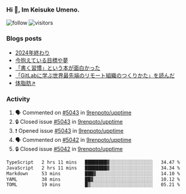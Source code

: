 ### Hi 👋, Im Keisuke Umeno.

<!--
**9renpoto/9renpoto** is a ✨ _special_ ✨ repository because its `README.md` (this file) appears on your GitHub profile.

Here are some ideas to get you started:

- 🔭 I’m currently working on ...
- 🌱 I’m currently learning ...
- 👯 I’m looking to collaborate on ...
- 🤔 I’m looking for help with ...
- 💬 Ask me about ...
- 📫 How to reach me: ...
- 😄 Pronouns: ...
- ⚡ Fun fact: ...
-->

![follow](https://img.shields.io/github/followers/9renpoto?label=Follow&style=social)
![visitors](https://komarev.com/ghpvc/?username=9renpoto&label=Profile%20views&color=0e75b6&style=flat)

### Blogs posts

<!-- BLOG-POST-LIST:START -->
- [2024年終わり](https://9renpoto.win/entry/2024/12/31/2024-end)
- [今抱えている目標や夢](https://9renpoto.win/entry/2024/12/02/objective)
- [「書く習慣」という本が面白かった](https://9renpoto.win/entry/2024/11/11/leave_a_feeling_sad)
- [「GitLabに学ぶ世界最先端のリモート組織のつくりかた」を読んだ](https://9renpoto.win/entry/2024/09/10/remote_organization)
- [体脂肪↗](https://9renpoto.win/entry/2024/08/12/gaining_fat)
<!-- BLOG-POST-LIST:END -->

### Activity

<!--START_SECTION:activity-->
1. 🗣 Commented on [#5043](https://github.com/9renpoto/upptime/issues/5043#issuecomment-2573412376) in [9renpoto/upptime](https://github.com/9renpoto/upptime)
2. 🔒 Closed issue [#5043](https://github.com/9renpoto/upptime/issues/5043) in [9renpoto/upptime](https://github.com/9renpoto/upptime)
3. ❗ Opened issue [#5043](https://github.com/9renpoto/upptime/issues/5043) in [9renpoto/upptime](https://github.com/9renpoto/upptime)
4. 🗣 Commented on [#5042](https://github.com/9renpoto/upptime/issues/5042#issuecomment-2572200272) in [9renpoto/upptime](https://github.com/9renpoto/upptime)
5. 🔒 Closed issue [#5042](https://github.com/9renpoto/upptime/issues/5042) in [9renpoto/upptime](https://github.com/9renpoto/upptime)
<!--END_SECTION:activity-->

<!--START_SECTION:waka-->

```txt
TypeScript   2 hrs 11 mins   ████████▓░░░░░░░░░░░░░░░░   34.47 %
JavaScript   2 hrs 11 mins   ████████▓░░░░░░░░░░░░░░░░   34.34 %
Markdown     53 mins         ███▓░░░░░░░░░░░░░░░░░░░░░   14.10 %
YAML         38 mins         ██▓░░░░░░░░░░░░░░░░░░░░░░   10.12 %
TOML         19 mins         █▒░░░░░░░░░░░░░░░░░░░░░░░   05.21 %
```

<!--END_SECTION:waka-->
